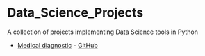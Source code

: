 # Data_Science_Projects
A collection of projects implementing Data Science tools in Python

* [Medical diagnostic](http://nbviewer.jupyter.org/github/virginiemontes/Data_Science_Projects/blob/master/Medical_diagnostic.ipynb) - [GitHub](https://github.com/virginiemontes/Data_Science_Projects/blob/master/Medical_diagnostic.ipynb)

